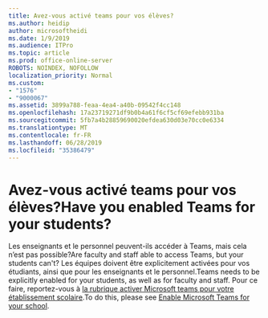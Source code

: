 ```yaml
---
title: Avez-vous activé teams pour vos élèves?
ms.author: heidip
author: microsoftheidi
ms.date: 1/9/2019
ms.audience: ITPro
ms.topic: article
ms.prod: office-online-server
ROBOTS: NOINDEX, NOFOLLOW
localization_priority: Normal
ms.custom:
- "1576"
- "9000067"
ms.assetid: 3899a788-feaa-4ea4-a40b-09542f4cc148
ms.openlocfilehash: 17a23719271df9b0b4a61f6cf5cf69efebb931ba
ms.sourcegitcommit: 5fb7a4b28859690020efdea630d03e70cc0e6334
ms.translationtype: MT
ms.contentlocale: fr-FR
ms.lasthandoff: 06/28/2019
ms.locfileid: "35386479"
---
```

# <a name="have-you-enabled-teams-for-your-students"></a><span data-ttu-id="0e184-102">Avez-vous activé teams pour vos élèves?</span><span class="sxs-lookup"><span data-stu-id="0e184-102">Have you enabled Teams for your students?</span></span>

<span data-ttu-id="0e184-103">Les enseignants et le personnel peuvent-ils accéder à Teams, mais cela n’est pas possible?</span><span class="sxs-lookup"><span data-stu-id="0e184-103">Are faculty and staff able to access Teams, but your students can't?</span></span> <span data-ttu-id="0e184-104">Les équipes doivent être explicitement activées pour vos étudiants, ainsi que pour les enseignants et le personnel.</span><span class="sxs-lookup"><span data-stu-id="0e184-104">Teams needs to be explicitly enabled for your students, as well as for faculty and staff.</span></span> <span data-ttu-id="0e184-105">Pour ce faire, reportez-vous à [la rubrique activer Microsoft teams pour votre établissement scolaire](https://docs.microsoft.com/education/get-started/enable-microsoft-teams).</span><span class="sxs-lookup"><span data-stu-id="0e184-105">To do this, please see [Enable Microsoft Teams for your school](https://docs.microsoft.com/education/get-started/enable-microsoft-teams).</span></span>
  